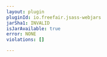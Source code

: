 ```yaml
---
layout: plugin
pluginId: io.freefair.jsass-webjars
jarSha1: INVALID
isJarAvailable: true
error: NONE
violations: []

---
```

